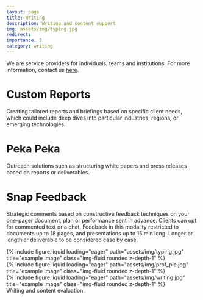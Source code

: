 ```yaml
---
layout: page
title: Writing
description: Writing and content support
img: assets/img/typing.jpg
redirect: 
importance: 3
category: writing
---
```



We are service providers for individuals, teams and institutions. For more information, contact us [here](mailto:renatamuy@gmail.com).


# Custom Reports

Creating tailored reports and briefings based on specific client needs, which could include deep dives into particular industries, regions, or emerging technologies.


# Peka Peka

Outreach solutions such as structuring white papers and press releases based on reports or deliverables.


# Snap Feedback

Strategic comments based on constructive feedback techniques on your one-pager document, plan or performance sent in advance. Clients can opt for commented text or a chat. Feedback in this modality restricted to documents up to 18 pages, and presentations up to 15 min long. Longer or lengthier deliverable to be considered case by case.



<div class="row">
    <div class="col-sm mt-3 mt-md-0">
        {% include figure.liquid loading="eager" path="assets/img/typing.jpg" title="example image" class="img-fluid rounded z-depth-1" %}
    </div>
    <div class="col-sm mt-3 mt-md-0">
        {% include figure.liquid loading="eager" path="assets/img/prof_pic.jpg" title="example image" class="img-fluid rounded z-depth-1" %}
    </div>
    <div class="col-sm mt-3 mt-md-0">
        {% include figure.liquid loading="eager" path="assets/img/writing.jpg" title="example image" class="img-fluid rounded z-depth-1" %}
    </div>
</div>
<div class="caption">
    Writing and content evaluation.
</div>



